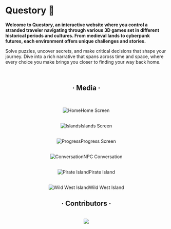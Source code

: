 # Questory 🚀 

**Welcome to Questory, an interactive website where you control a stranded traveler navigating through various 3D games set in different historical periods and cultures. From medieval lands to cyberpunk futures, each environment offers unique challenges and stories.**

Solve puzzles, uncover secrets, and make critical decisions that shape your journey. Dive into a rich narrative that spans across time and space, where every choice you make brings you closer to finding your way back home.

<br>
<div align="center">
  
  ## · Media ·
  
<br>
  
  ![Home](https://github.com/Jorge-lopz/Questory/assets/66728542/c2e708ca-61f3-49c6-b7bb-5a6471bc2354)Home Screen<br><br>
  
  
  ![Islands](https://github.com/Jorge-lopz/Questory/assets/66728542/2b30d540-5ba9-4149-bbf2-3b905f31a283)Islands Screen<br><br>
  
  
  ![Progress](https://github.com/Jorge-lopz/Questory/assets/66728542/081008ad-b9a2-4a4d-8876-785a991656bb)Progress Screen<br><br>
  
  
  ![Conversation](https://github.com/Jorge-lopz/Questory/assets/66728542/cbbde713-8908-4140-a729-3d83a078499b)NPC Conversation<br><br>
  
  
  ![Pirate Island](https://github.com/Jorge-lopz/Questory/assets/66728542/185cfadf-6c22-413e-83f7-9ef9d7d6377a)Pirate Island<br><br>
  
  
  ![Wild West Island](https://github.com/Jorge-lopz/Questory/assets/66728542/419949ed-c8c0-4fba-9b20-3e30b58cdd4e)Wild West Island<br>
  
  ## · Contributors ·
  
  <br>
  <a href="https://github.com/jorge-lopz/Questory/graphs/contributors">
    <img src="https://contrib.rocks/image?repo=jorge-lopz/Questory" />
  </a>

</div>

